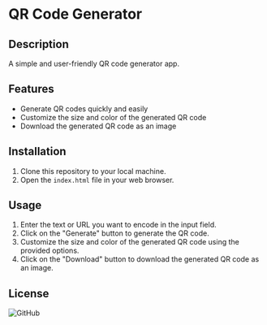 # QR Code Generator

## Description
A simple and user-friendly QR code generator app.

## Features
- Generate QR codes quickly and easily
- Customize the size and color of the generated QR code
- Download the generated QR code as an image

## Installation
1. Clone this repository to your local machine.
2. Open the `index.html` file in your web browser.

## Usage
1. Enter the text or URL you want to encode in the input field.
2. Click on the "Generate" button to generate the QR code.
3. Customize the size and color of the generated QR code using the provided options.
4. Click on the "Download" button to download the generated QR code as an image.

## License
![GitHub](https://img.shields.io/github/license/jlopezestrada/QR-Code-Generator)
